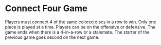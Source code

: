# Connect Four Game

Players must connect 4 of the same colored discs in a row to win.
Only one piece is played at a time.
Players can be on the offensive or defensive.
The game ends when there is a 4-in-a-row or a stalemate.
The starter of the previous game goes second on the next game.
